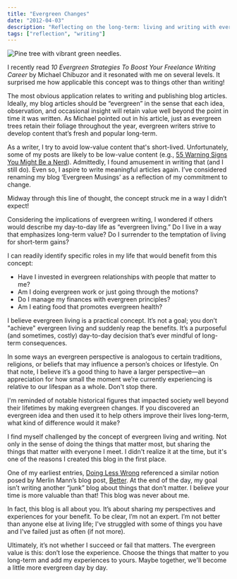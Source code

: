 ```yaml
---
title: "Evergreen Changes"
date: "2012-04-03"
description: "Reflecting on the long-term: living and writing with evergreen values."
tags: ["reflection", "writing"]
---
```


![Pine tree with vibrant green needles.](https://s3.amazonaws.com/kmsmedia/image/2012-04-03_evergreen-changes.png)

I recently read *10 Evergreen Strategies To Boost Your Freelance Writing Career* by Michael Chibuzor and it resonated with me on several levels. It surprised me how applicable this concept was to things other than writing!

The most obvious application relates to writing and publishing blog articles. Ideally, my blog articles should be “evergreen” in the sense that each idea, observation, and occasional insight will retain value well beyond the point in time it was written. As Michael pointed out in his article, just as evergreen trees retain their foliage throughout the year, evergreen writers strive to develop content that’s fresh and popular long-term.

As a writer, I try to avoid low-value content that's short-lived. Unfortunately, some of my posts are likely to be low-value content (e.g., [55 Warning Signs You Might Be a Nerd](https://kevansizemore.com/blog/2011/10/07/55-warning-signs-you-might-be-a-nerd/)). Admittedly, I found amusement in writing that (and I still do). Even so, I aspire to write meaningful articles again. I’ve considered renaming my blog ‘Evergreen Musings’ as a reflection of my commitment to change.

Midway through this line of thought, the concept struck me in a way I didn’t expect!

Considering the implications of evergreen writing, I wondered if others would describe my day-to-day life as “evergreen living.” Do I live in a way that emphasizes long-term value? Do I surrender to the temptation of living for short-term gains?

I can readily identify specific roles in my life that would benefit from this concept:

- Have I invested in evergreen relationships with people that matter to me?
- Am I doing evergreen work or just going through the motions?
- Do I manage my finances with evergreen principles?
- Am I eating food that promotes evergreen health?

I believe evergreen living is a practical concept. It’s not a goal; you don’t "achieve" evergreen living and suddenly reap the benefits. It’s a purposeful (and sometimes, costly) day-to-day decision that’s ever mindful of long-term consequences.

In some ways an evergreen perspective is analogous to certain traditions, religions, or beliefs that may influence a person’s choices or lifestyle. On that note, I believe it’s a good thing to have a larger perspective—an appreciation for how small the moment we’re currently experiencing is relative to our lifespan as a whole. Don't stop there.

I'm reminded of notable historical figures that impacted society well beyond their lifetimes by making evergreen changes. If you discovered an evergreen idea and then used it to help others improve their lives long-term, what kind of difference would it make?

I find myself challenged by the concept of evergreen living and writing. Not only in the sense of doing the things that matter most, but sharing the things that matter with everyone I meet. I didn't realize it at the time, but it's one of the reasons I created this blog in the first place.

One of my earliest entries, [Doing Less Wrong](https://kevansizemore.com/blog/2011/03/28/doing-less-wrong/) referenced a similar notion posed by Merlin Mann’s blog post, [Better](http://www.merlinmann.com/better/). At the end of the day, my goal isn’t writing another “junk” blog about things that don’t matter. I believe your time is more valuable than that! This blog was never about me.

In fact, this blog is all about you. It’s about sharing my perspectives and experiences for your benefit. To be clear, I’m not an expert. I’m not better than anyone else at living life; I've struggled with some of things you have and I've failed just as often (if not more).

Ultimately, it’s not whether I succeed or fail that matters. The evergreen value is this: don’t lose the experience. Choose the things that matter to you long-term and add my experiences to yours. Maybe together, we'll become a little more evergreen day by day.

